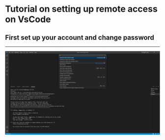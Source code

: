 # Tutorial on setting up remote access on VsCode
## First set up your account and change password

---
![Image](vscode.png)
